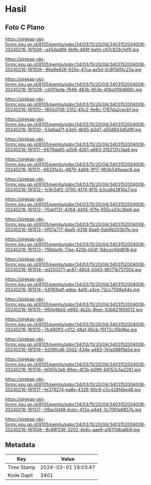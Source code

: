# Hasil

## Foto C Plano

https://sirekap-obj-formc.kpu.go.id/8105/pemilu/pdpr/34/03/15/20/04/3403152004008-20240216-181508--a45dad99-6bfb-469f-befd-c67c829c1ef9.jpg

https://sirekap-obj-formc.kpu.go.id/8105/pemilu/pdpr/34/03/15/20/04/3403152004008-20240216-181509--86a9e826-925e-47ca-ae5d-0c9f56f4c23a.jpg

https://sirekap-obj-formc.kpu.go.id/8105/pemilu/pdpr/34/03/15/20/04/3403152004008-20240216-181509--cb101eda-7646-483b-953e-40ba109d869c.jpg

https://sirekap-obj-formc.kpu.go.id/8105/pemilu/pdpr/34/03/15/20/04/3403152004008-20240216-181510--1855d706-2312-45c2-9e8c-1767da2cecbf.jpg

https://sirekap-obj-formc.kpu.go.id/8105/pemilu/pdpr/34/03/15/20/04/3403152004008-20240216-181510--53a6ad7f-b3e5-4b95-b0d7-a50d943d5d9f.jpg

https://sirekap-obj-formc.kpu.go.id/8105/pemilu/pdpr/34/03/15/20/04/3403152004008-20240216-181511--6679da85-a2b8-4261-a663-2f82131c1aa9.jpg

https://sirekap-obj-formc.kpu.go.id/8105/pemilu/pdpr/34/03/15/20/04/3403152004008-20240216-181511--6633fa3c-4879-4d94-9f17-993b549eaac6.jpg

https://sirekap-obj-formc.kpu.go.id/8105/pemilu/pdpr/34/03/15/20/04/3403152004008-20240216-181512--1c9c5df2-3700-4f74-8f15-b3ca9d3816a7.jpg

https://sirekap-obj-formc.kpu.go.id/8105/pemilu/pdpr/34/03/15/20/04/3403152004008-20240216-181512--70ab1131-4264-4495-97fe-655ca33c36e6.jpg

https://sirekap-obj-formc.kpu.go.id/8105/pemilu/pdpr/34/03/15/20/04/3403152004008-20240216-181513--0f07a717-8ad5-4318-8aa6-0ab9b203b11e.jpg

https://sirekap-obj-formc.kpu.go.id/8105/pemilu/pdpr/34/03/15/20/04/3403152004008-20240216-181513--116bba1b-17ae-420b-b5df-1bbcec6dd818.jpg

https://sirekap-obj-formc.kpu.go.id/8105/pemilu/pdpr/34/03/15/20/04/3403152004008-20240216-181514--dd250371-ac67-4804-b043-66171b757004.jpg

https://sirekap-obj-formc.kpu.go.id/8105/pemilu/pdpr/34/03/15/20/04/3403152004008-20240216-181514--54193bdf-adea-4af6-a3ce-72cc7598a44e.jpg

https://sirekap-obj-formc.kpu.go.id/8105/pemilu/pdpr/34/03/15/20/04/3403152004008-20240216-181515--060e9bb5-e692-4b2b-8bec-53b621656012.jpg

https://sirekap-obj-formc.kpu.go.id/8105/pemilu/pdpr/34/03/15/20/04/3403152004008-20240216-181515--7b480ff3-c012-48af-85cb-f5f72c35b9be.jpg

https://sirekap-obj-formc.kpu.go.id/8105/pemilu/pdpr/34/03/15/20/04/3403152004008-20240216-181516--5d39fcd6-20d2-434e-a463-7e1a388f9a5d.jpg

https://sirekap-obj-formc.kpu.go.id/8105/pemilu/pdpr/34/03/15/20/04/3403152004008-20240216-181516--b097e3a6-96ec-4f3b-b099-64153c5a2261.jpg

https://sirekap-obj-formc.kpu.go.id/8105/pemilu/pdpr/34/03/15/20/04/3403152004008-20240216-181517--fe379274-ea8e-4326-90c9-c5c428f4be48.jpg

https://sirekap-obj-formc.kpu.go.id/8105/pemilu/pdpr/34/03/15/20/04/3403152004008-20240216-181517--09ac0d48-bcbc-412a-a4d4-3c7061e6857b.jpg

https://sirekap-obj-formc.kpu.go.id/8105/pemilu/pdpr/34/03/15/20/04/3403152004008-20240216-181508--8c88f336-3202-4e6c-aae9-a16111dba8b9.jpg


## Metadata

| Key        | Value               |
| ---------- | ------------------- |
| Time Stamp | 2024-03-01 18:03:47 |
| Kode Dapil | 3401                |



